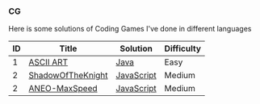 ### CG
Here is some solutions of Coding Games I've done in different languages


| ID | Title | Solution | Difficulty |
|---| ----- | -------- | ---------- |
|1|[ASCII ART](https://www.codingame.com/training/easy/ascii-art) | [Java](./asciiArt.java)|Easy|
|2|[ShadowOfTheKnight](https://www.codingame.com/training/medium/shadows-of-the-knight-episode-1) | [JavaScript](./shadow_of_the_knight_1.js)|Medium|
|2|[ANEO-MaxSpeed](https://www.codingame.com/training/medium/aneo) | [JavaScript](./aneo.js)|Medium|
